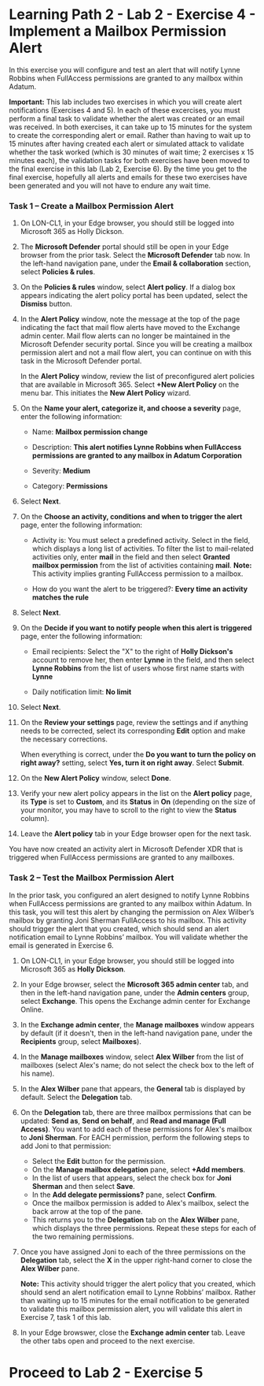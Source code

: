 # Learning Path 2 - Lab 2 - Exercise 4 - Implement a Mailbox Permission Alert

In this exercise you will configure and test an alert that will notify Lynne Robbins when FullAccess permissions are granted to any mailbox within Adatum.

**Important:** This lab includes two exercises in which you will create alert notifications (Exercises 4 and 5). In each of these excercises, you must perform a final task to validate whether the alert was created or an email was received. In both exercises, it can take up to 15 minutes for the system to create the corresponding alert or email. Rather than having to wait up to 15 minutes after having created each alert or simulated attack to validate whether the task worked (which is 30 minutes of wait time; 2 exercises x 15 minutes each), the validation tasks for both exercises have been moved to the final exercise in this lab (Lab 2, Exercise 6). By the time you get to the final exercise, hopefully all alerts and emails for these two exercises have been generated and you will not have to endure any wait time.

### Task 1 – Create a Mailbox Permission Alert

1. On LON-CL1, in your Edge browser, you should still be logged into Microsoft 365 as Holly Dickson. 

2. The **Microsoft Defender** portal should still be open in your Edge browser from the prior task. Select the **Microsoft Defender** tab now. In the left-hand navigation pane, under the **Email & collaboration** section, select **Policies & rules**. 

3. On the **Policies & rules** window, select **Alert policy**. If a dialog box appears indicating the alert policy portal has been updated, select the **Dismiss** button.

4. In the **Alert Policy** window, note the message at the top of the page indicating the fact that mail flow alerts have moved to the Exchange admin center. Mail flow alerts can no longer be maintained in the Microsoft Defender security portal. Since you will be creating a mailbox permission alert and not a mail flow alert, you can continue on with this task in the Microsoft Defender portal. <br/> 

	In the **Alert Policy** window, review the list of preconfigured alert policies that are available in Microsoft 365. Select **+New Alert Policy** on the menu bar. This initiates the **New Alert Policy** wizard.

5. On the **Name your alert, categorize it, and choose a severity** page, enter the following information:

	- Name: **Mailbox permission change**

	- Description: **This alert notifies Lynne Robbins when FullAccess permissions are granted to any mailbox in Adatum Corporation**

	- Severity: **Medium**

	- Category: **Permissions**

6. Select **Next**.

7. On the **Choose an activity, conditions and when to trigger the alert** page, enter the following information:

	- Activity is: You must select a predefined activity. Select in the field, which displays a long list of activities. To filter the list to mail-related activities only, enter **mail** in the field and then select **Granted mailbox permission** from the list of activities containing **mail**. **Note:** This activity implies granting FullAccess permission to a mailbox.

	- How do you want the alert to be triggered?: **Every time an activity matches the rule**

8. Select **Next**.

9. On the **Decide if you want to notify people when this alert is triggered** page, enter the following information:

	- Email recipients: Select the "X" to the right of **Holly Dickson's** account to remove her, then enter **Lynne** in the field, and then select **Lynne Robbins** from the list of users whose first name starts with **Lynne**

	- Daily notification limit: **No limit**

10. Select **Next**.

11. On the **Review your settings** page, review the settings and if anything needs to be corrected, select its corresponding **Edit** option and make the necessary corrections. <br/>

	When everything is correct, under the **Do you want to turn the policy on right away?** setting, select **Yes, turn it on right away**. Select **Submit**.

12. On the **New Alert Policy** window, select **Done**.

13. Verify your new alert policy appears in the list on the **Alert policy** page, its **Type** is set to **Custom**, and its **Status** in **On** (depending on the size of your monitor, you may have to scroll to the right to view the **Status** column).

14. Leave the **Alert policy** tab in your Edge browser open for the next task.

You have now created an activity alert in Microsoft Defender XDR that is triggered when FullAccess permissions are granted to any mailboxes.

### Task 2 – Test the Mailbox Permission Alert

In the prior task, you configured an alert designed to notify Lynne Robbins when FullAccess permissions are granted to any mailbox within Adatum. In this task, you will test this alert by changing the permission on Alex Wilber’s mailbox by granting Joni Sherman FullAccess to his mailbox. This activity should trigger the alert that you created, which should send an alert notification email to Lynne Robbins’ mailbox. You will validate whether the email is generated in Exercise 6.

1. On LON-CL1, in your Edge browser, you should still be logged into Microsoft 365 as **Holly Dickson**. 

2. In your Edge browser, select the **Microsoft 365 admin center** tab, and then in the left-hand navigation pane, under the **Admin centers** group, select **Exchange**. This opens the Exchange admin center for Exchange Online.

3. In the **Exchange admin center**, the **Manage mailboxes** window appears by default (if it doesn't, then in the left-hand navigation pane, under the **Recipients** group, select **Mailboxes**). 

4. In the **Manage mailboxes** window, select **Alex Wilber** from the list of mailboxes (select Alex's name; do not select the check box to the left of his name).

5. In the **Alex Wilber** pane that appears, the **General** tab is displayed by default. Select the **Delegation** tab.

6. On the **Delegation** tab, there are three mailbox permissions that can be updated: **Send as**, **Send on behalf**, and **Read and manage (Full Access)**. You want to add each of these permissions for Alex's mailbox to **Joni Sherman**. For EACH permission, perform the following steps to add Joni to that permission: <br/>

	- Select the **Edit** button for the permission. 
	- On the **Manage mailbox delegation** pane, select **+Add members**.
	- In the list of users that appears, select the check box for **Joni Sherman** and then select **Save**.
	- In the **Add delegate permissions?** pane, select **Confirm**.
	- Once the mailbox permission is added to Alex's mailbox, select the back arrow at the top of the pane. 
	- This returns you to the **Delegation** tab on the **Alex Wilber** pane, which displays the three permissions. Repeat these steps for each of the two remaining permissions. 

7. Once you have assigned Joni to each of the three permissions on the **Delegation** tab, select the **X** in the upper right-hand corner to close the **Alex Wilber** pane. <br/>

	**Note:** This activity should trigger the alert policy that you created, which should send an alert notification email to Lynne Robbins’ mailbox. Rather than waiting up to 15 minutes for the email notification to be generated to validate this mailbox permission alert, you will validate this alert in Exercise 7, task 1 of this lab.
   
8. In your Edge browswer, close the **Exchange admin center** tab. Leave the other tabs open and proceed to the next exercise.


# Proceed to Lab 2 - Exercise 5
